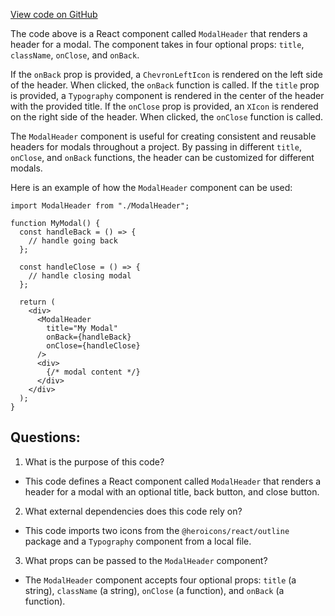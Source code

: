 [View code on GitHub](zoo-labs/zoo/blob/master/core/src/components/ModalHeader/index.tsx)

The code above is a React component called `ModalHeader` that renders a header for a modal. The component takes in four optional props: `title`, `className`, `onClose`, and `onBack`. 

If the `onBack` prop is provided, a `ChevronLeftIcon` is rendered on the left side of the header. When clicked, the `onBack` function is called. If the `title` prop is provided, a `Typography` component is rendered in the center of the header with the provided title. If the `onClose` prop is provided, an `XIcon` is rendered on the right side of the header. When clicked, the `onClose` function is called.

The `ModalHeader` component is useful for creating consistent and reusable headers for modals throughout a project. By passing in different `title`, `onClose`, and `onBack` functions, the header can be customized for different modals. 

Here is an example of how the `ModalHeader` component can be used:

```
import ModalHeader from "./ModalHeader";

function MyModal() {
  const handleBack = () => {
    // handle going back
  };

  const handleClose = () => {
    // handle closing modal
  };

  return (
    <div>
      <ModalHeader
        title="My Modal"
        onBack={handleBack}
        onClose={handleClose}
      />
      <div>
        {/* modal content */}
      </div>
    </div>
  );
}
```
## Questions: 
 1. What is the purpose of this code?
- This code defines a React component called `ModalHeader` that renders a header for a modal with an optional title, back button, and close button.

2. What external dependencies does this code rely on?
- This code imports two icons from the `@heroicons/react/outline` package and a `Typography` component from a local file.

3. What props can be passed to the `ModalHeader` component?
- The `ModalHeader` component accepts four optional props: `title` (a string), `className` (a string), `onClose` (a function), and `onBack` (a function).
